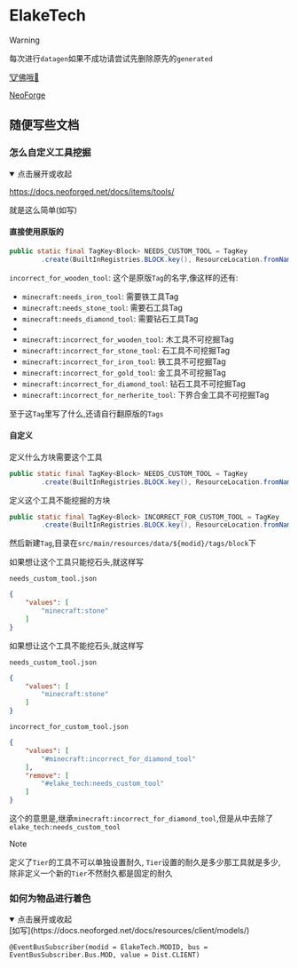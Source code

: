 # ElakeTech

> [!WARNING]
>
> 每次进行`datagen`如果不成功请尝试先删除原先的`generated`

[🐮佛哦🐔](//neoforged.net/)

[NeoForge](//neoforged.net/)

## 随便写些文档

### 怎么自定义工具挖掘

<details open>
<summary>点击展开或收起</summary>

https://docs.neoforged.net/docs/items/tools/

就是这么简单(如写)

#### 直接使用原版的

```java
public static final TagKey<Block> NEEDS_CUSTOM_TOOL = TagKey
        .create(BuiltInRegistries.BLOCK.key(), ResourceLocation.fromNamespaceAndPath("minecraft", "incorrect_for_wooden_tool"));
```

`incorrect_for_wooden_tool`: 这个是原版`Tag`的名字,像这样的还有:

* `minecraft:needs_iron_tool`: 需要铁工具Tag
* `minecraft:needs_stone_tool`: 需要石工具Tag
* `minecraft:needs_diamond_tool`: 需要钻石工具Tag
*
* `minecraft:incorrect_for_wooden_tool`: 木工具不可挖掘Tag
* `minecraft:incorrect_for_stone_tool`: 石工具不可挖掘Tag
* `minecraft:incorrect_for_iron_tool`: 铁工具不可挖掘Tag
* `minecraft:incorrect_for_gold_tool`: 金工具不可挖掘Tag
* `minecraft:incorrect_for_diamond_tool`: 钻石工具不可挖掘Tag
* `minecraft:incorrect_for_nerherite_tool`: 下界合金工具不可挖掘Tag

至于这`Tag`里写了什么,还请自行翻原版的`Tags`

#### 自定义

定义什么方块需要这个工具

```java
public static final TagKey<Block> NEEDS_CUSTOM_TOOL = TagKey
        .create(BuiltInRegistries.BLOCK.key(), ResourceLocation.fromNamespaceAndPath(ElakeTech.ModID, "needs_custom_tool"));
```

定义这个工具不能挖掘的方块

```java
public static final TagKey<Block> INCORRECT_FOR_CUSTOM_TOOL = TagKey
        .create(BuiltInRegistries.BLOCK.key(), ResourceLocation.fromNamespaceAndPath(ElakeTech.ModID, "incorrect_for_custom_tool"));
```

然后新建`Tag`,目录在`src/main/resources/data/${modid}/tags/block`下

如果想让这个工具只能挖石头,就这样写

`needs_custom_tool.json`

```json
{
    "values": [
        "minecraft:stone"
    ]
}
```

如果想让这个工具不能挖石头,就这样写

`needs_custom_tool.json`

```json
{
    "values": [
        "minecraft:stone"
    ]
}
```

`incorrect_for_custom_tool.json`

```json
{
    "values": [
        "#minecraft:incorrect_for_diamond_tool"
    ],
    "remove": [
        "#elake_tech:needs_custom_tool"
    ]
}
```

这个的意思是,继承`minecraft:incorrect_for_diamond_tool`,但是从中去除了`elake_tech:needs_custom_tool`

> [!NOTE]
>
> 定义了`Tier`的工具不可以单独设置耐久, `Tier`设置的耐久是多少那工具就是多少, 除非定义一个新的`Tier`不然耐久都是固定的耐久

</details>

### 如何为物品进行着色

<details open>
<summary>点击展开或收起</summary>
[如写](https://docs.neoforged.net/docs/resources/client/models/)

```
@EventBusSubscriber(modid = ElakeTech.MODID, bus = EventBusSubscriber.Bus.MOD, value = Dist.CLIENT)
```

</details>
